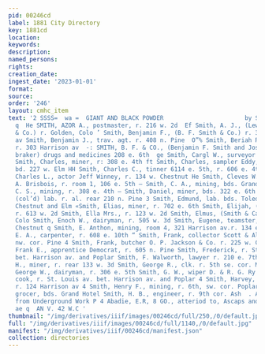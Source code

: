 ```yaml
---
pid: 00246cd
label: 1881 City Directory
key: 1881cd
location: 
keywords: 
description: 
named_persons: 
rights: 
creation_date: 
ingest_date: '2023-01-01'
format: 
source: 
order: '246'
layout: cmhc_item
text: '2 SSSS=  wa =  GIANT AND BLACK POWDER                       by SMI 268 SMI
  q  He SMITH, AZOR A., postmaster, r. 216 w. 2d  Ef Smith, A. J., (Lewis, Fisher
  & Co.) r. Golden, Colo ’ Smith, Benjamin F., (B. F. Smith & Co.) r. 303 Harrison
  av Smith, Benjamin J., trav. agt. r. 408 n. Pine  O”% Smith, Beriah R., mining,
  r. 303 Harrison av  -: SMITH, B. F. & CO., (Benjamin F. Smith and Joseph Stone-  a
  braker) drugs and medicines 208 e. 6th  ge Smith, Cargl W., surveyor Chapman & Robinson  rrison  6)  1
  Smith, Charles, miner, r: 308 e. 4th ft Smith, Charles, sampler Eddy, James & Co.
  bd. 227 w. Elm HH Smith, Charles C., tinner 6114 e. 5th, r. 606 e. 4th Hs Smith,
  Charles L., actor Jeff Winney, r. 134 w. Chestnut He Smith, Cleves W., photographer
  A. Brisbois, r. room 1, 106 e. 5th — Smith, C. A., mining, bds. Grand Hotel ~ Smith,
  C. S., mining, r. 308 e. 4th — Smith, Daniel, miner, bds. 322 e. 6th  Smith, Daniel,
  (col’d) lab. r. al. rear 210 n. Pine 3 Smith, Edmund, lab. bds. Toledo av. bet.
  Chestnut and Elm «Smith, Elias, miner, r. 702 e. 6th Smith, Elijah, (col’d) lab.
  r. 613 w. 2d Smith, Ella Mrs., r. 123 w. 2d Smith, Elmus, (Smith & Carl) r. Golden,
  Colo Smith, Enoch W., dairyman, r. 505 w. 3d Smith, Eugene, teamster, r. 404 w.
  Chestnut q Smith, E. Anthon, mining, room 4, 321 Harrison av.r. 134 e. 8th 4 Smith,
  E. A., carpenter, r. 608 e. 10th “ Smith, Frank, collector Scott & Allen, r. Chestnut
  nw. cor. Pine 4 Smith, Frank, butcher O. P. Jackson & Co. r. 225 w. Chestnut} Smith,
  Frank E., apprentice Democrat, r. 605 n. Pine Smith, Frederick, r. St. Louis av.
  bet. Harrison av. and Poplar Smith, F. Walworth, lawyer r. 210 e. 7th Smith, George
  H., miner, r. rear 133 w. 3d Smith, George R., clk. r. 5th se. cor. Maple Smith,
  George W., dairyman, r. 306 e. 5th Smith, G. W., wiper D. & R. G. Ry | Smith, Henry,
  cook, r. St. Louis av. bet. Harrison av. and Poplar 4 Smith, Harvey, signwriter,
  r. 124 Harrison av 4 Smith, Henry F., mining, r. 6th, sw. cor. Poplar Smith, H.,
  grocer, bds. Grand Hotel Smith, H. B., engineer, r. 9th cor. Ash  . A . Samples
  from Underground Work P 4 Abadie, E.R, 8 GO., atteriod to, Ascaps and Analyses Promptly
  ae q  AN V. 42 W.C '
thumbnail: "/img/derivatives/iiif/images/00246cd/full/250,/0/default.jpg"
full: "/img/derivatives/iiif/images/00246cd/full/1140,/0/default.jpg"
manifest: "/img/derivatives/iiif/00246cd/manifest.json"
collection: directories
---
```

